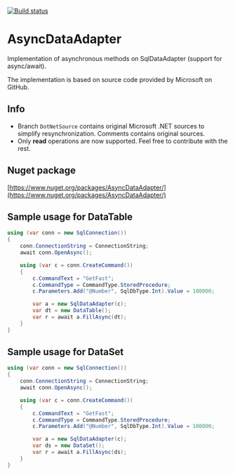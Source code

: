 [![Build status](https://ci.appveyor.com/api/projects/status/bw8gl0fp62vmia15/branch/master?svg=true)](https://ci.appveyor.com/project/voloda/asyncdataadapter/branch/master)

# AsyncDataAdapter

Implementation of asynchronous methods on SqlDataAdapter (support for async/await).

The implementation is based on source code provided by Microsoft on GitHub.

## Info

* Branch ```DotNetSource``` contains original Microsoft .NET sources to simplify resynchronization. Comments contains original sources.
* Only **read** operations are now supported. Feel free to contribute with the rest.

## Nuget package

[https://www.nuget.org/packages/AsyncDataAdapter/](https://www.nuget.org/packages/AsyncDataAdapter/)

## Sample usage for DataTable

```csharp
using (var conn = new SqlConnection())
{
    conn.ConnectionString = ConnectionString;
    await conn.OpenAsync();

    using (var c = conn.CreateCommand())
    {
        c.CommandText = "GetFast";
        c.CommandType = CommandType.StoredProcedure;
        c.Parameters.Add("@Number", SqlDbType.Int).Value = 100000;

        var a = new SqlDataAdapter(c);
        var dt = new DataTable();
        var r = await a.FillAsync(dt);
    }
}
```

## Sample usage for DataSet

```csharp
using (var conn = new SqlConnection())
{
    conn.ConnectionString = ConnectionString;
    await conn.OpenAsync();

    using (var c = conn.CreateCommand())
    {
        c.CommandText = "GetFast";
        c.CommandType = CommandType.StoredProcedure;
        c.Parameters.Add("@Number", SqlDbType.Int).Value = 100000;

        var a = new SqlDataAdapter(c);
        var ds = new DataSet();
        var r = await a.FillAsync(ds);
    }
}
```

